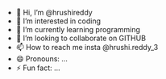 - 👋 Hi, I’m @hrushireddy
- 👀 I’m interested in coding
- 🌱 I’m currently learning programming
- 💞️ I’m looking to collaborate on GITHUB
- 📫 How to reach me insta @hrushi.reddy_3
- 😄 Pronouns: ...
- ⚡ Fun fact: ...

<!---
hrushireddy/hrushireddy is a ✨ special ✨ repository because its `README.md` (this file) appears on your GitHub profile.
You can click the Preview link to take a look at your changes.
--->

